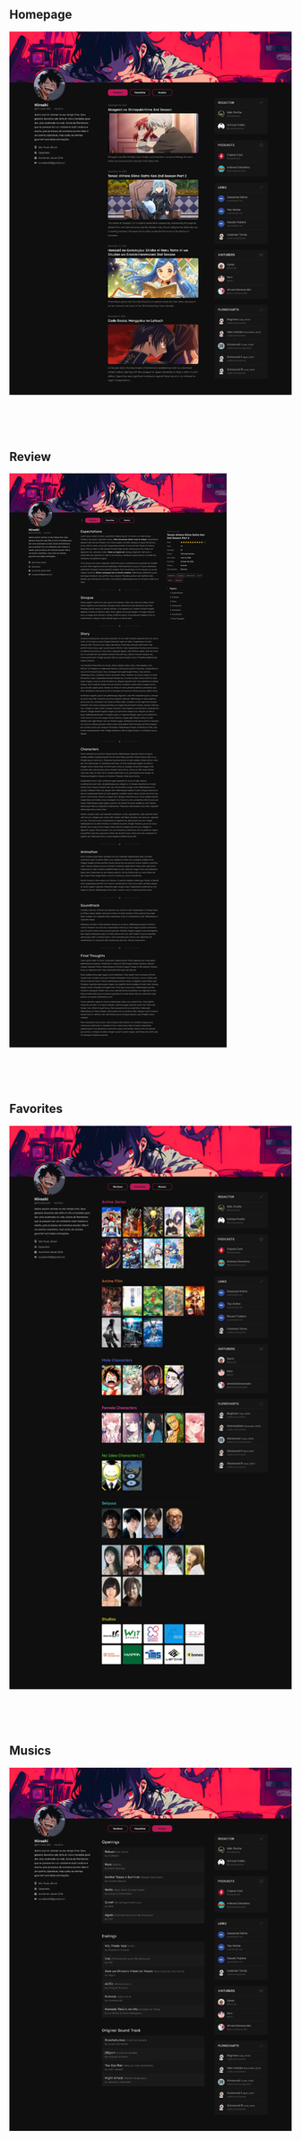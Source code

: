 ## Homepage
![Homepage](Homepage.png)

<br>
<br>
<br>

## Review
![Review](Review.png)

<br>
<br>
<br>

## Favorites
![Favorites](Favorites.png)

<br>
<br>
<br>

## Musics
![Musics](Musics.png)